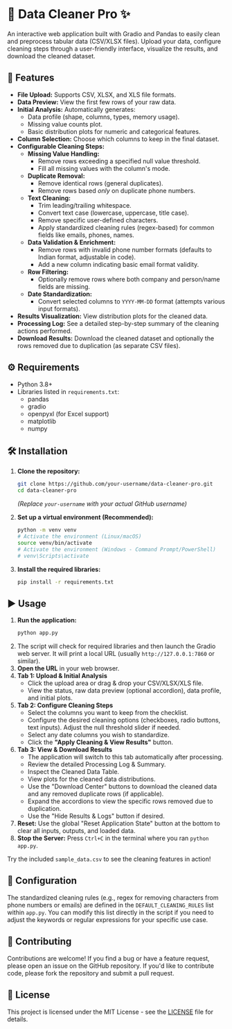 # 🧹 Data Cleaner Pro ✨

An interactive web application built with Gradio and Pandas to easily clean and preprocess tabular data (CSV/XLSX files). Upload your data, configure cleaning steps through a user-friendly interface, visualize the results, and download the cleaned dataset.


## 🚀 Features

*   **File Upload:** Supports CSV, XLSX, and XLS file formats.
*   **Data Preview:** View the first few rows of your raw data.
*   **Initial Analysis:** Automatically generates:
    *   Data profile (shape, columns, types, memory usage).
    *   Missing value counts plot.
    *   Basic distribution plots for numeric and categorical features.
*   **Column Selection:** Choose which columns to keep in the final dataset.
*   **Configurable Cleaning Steps:**
    *   **Missing Value Handling:**
        *   Remove rows exceeding a specified null value threshold.
        *   Fill all missing values with the column's mode.
    *   **Duplicate Removal:**
        *   Remove identical rows (general duplicates).
        *   Remove rows based *only* on duplicate phone numbers.
    *   **Text Cleaning:**
        *   Trim leading/trailing whitespace.
        *   Convert text case (lowercase, uppercase, title case).
        *   Remove specific user-defined characters.
        *   Apply standardized cleaning rules (regex-based) for common fields like emails, phones, names.
    *   **Data Validation & Enrichment:**
        *   Remove rows with invalid phone number formats (defaults to Indian format, adjustable in code).
        *   Add a new column indicating basic email format validity.
    *   **Row Filtering:**
        *   Optionally remove rows where both company and person/name fields are missing.
    *   **Date Standardization:**
        *   Convert selected columns to `YYYY-MM-DD` format (attempts various input formats).
*   **Results Visualization:** View distribution plots for the cleaned data.
*   **Processing Log:** See a detailed step-by-step summary of the cleaning actions performed.
*   **Download Results:** Download the cleaned dataset and optionally the rows removed due to duplication (as separate CSV files).

## ⚙️ Requirements

*   Python 3.8+
*   Libraries listed in `requirements.txt`:
    *   pandas
    *   gradio
    *   openpyxl (for Excel support)
    *   matplotlib
    *   numpy

## 🛠️ Installation

1.  **Clone the repository:**
    ```bash
    git clone https://github.com/your-username/data-cleaner-pro.git
    cd data-cleaner-pro
    ```
    *(Replace `your-username` with your actual GitHub username)*

2.  **Set up a virtual environment (Recommended):**
    ```bash
    python -m venv venv
    # Activate the environment (Linux/macOS)
    source venv/bin/activate
    # Activate the environment (Windows - Command Prompt/PowerShell)
    # venv\Scripts\activate
    ```

3.  **Install the required libraries:**
    ```bash
    pip install -r requirements.txt
    ```

## ▶️ Usage

1.  **Run the application:**
    ```bash
    python app.py
    ```
2.  The script will check for required libraries and then launch the Gradio web server. It will print a local URL (usually `http://127.0.0.1:7860` or similar).
3.  **Open the URL** in your web browser.
4.  **Tab 1: Upload & Initial Analysis**
    *   Click the upload area or drag & drop your CSV/XLSX/XLS file.
    *   View the status, raw data preview (optional accordion), data profile, and initial plots.
5.  **Tab 2: Configure Cleaning Steps**
    *   Select the columns you want to keep from the checklist.
    *   Configure the desired cleaning options (checkboxes, radio buttons, text inputs). Adjust the null threshold slider if needed.
    *   Select any date columns you wish to standardize.
    *   Click the **"Apply Cleaning & View Results"** button.
6.  **Tab 3: View & Download Results**
    *   The application will switch to this tab automatically after processing.
    *   Review the detailed Processing Log & Summary.
    *   Inspect the Cleaned Data Table.
    *   View plots for the cleaned data distributions.
    *   Use the "Download Center" buttons to download the cleaned data and any removed duplicate rows (if applicable).
    *   Expand the accordions to view the specific rows removed due to duplication.
    *   Use the "Hide Results & Logs" button if desired.
7.  **Reset:** Use the global "Reset Application State" button at the bottom to clear all inputs, outputs, and loaded data.
8.  **Stop the Server:** Press `Ctrl+C` in the terminal where you ran `python app.py`.

Try the included `sample_data.csv` to see the cleaning features in action!

## 🔧 Configuration

The standardized cleaning rules (e.g., regex for removing characters from phone numbers or emails) are defined in the `DEFAULT_CLEANING_RULES` list within `app.py`. You can modify this list directly in the script if you need to adjust the keywords or regular expressions for your specific use case.

## 🤝 Contributing

Contributions are welcome! If you find a bug or have a feature request, please open an issue on the GitHub repository. If you'd like to contribute code, please fork the repository and submit a pull request.

## 📜 License

This project is licensed under the MIT License - see the [LICENSE](LICENSE) file for details.